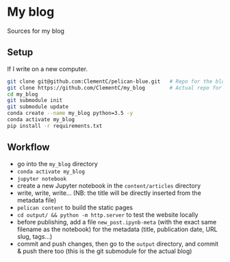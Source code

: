 # My blog
Sources for my blog

## Setup

If I write on a new computer.

```bash
git clone git@github.com:ClementC/pelican-blue.git   # Repo for the blog theme 
git clone https://github.com/ClementC/my_blog        # Actual repo for the blog sources
cd my_blog
git submodule init
git submodule update
conda create --name my_blog python=3.5 -y
conda activate my_blog
pip install -r requirements.txt
```

## Workflow

+ go into the `my_blog` directory
+ `conda activate my_blog`
+ `jupyter notebook`
+ create a new Jupyter notebook in the `content/articles` directory
+ write, write, write... (NB: the title will be directly inserted from the metadata file)
+ `pelican content` to build the static pages
+ `cd output/ && python -m http.server` to test the website locally
+ before publishing, add a file `new_post.ipynb-meta` (with the exact same filename as the notebook) for the metadata (title, publication date, URL slug, tags...)
+ commit and push changes, then go to the `output` directory, and commit & push there too (this is the git submodule for the actual blog)
